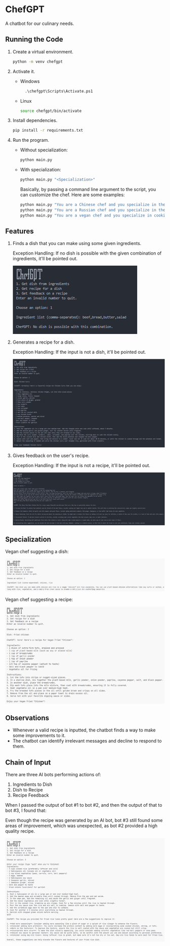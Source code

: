 # ChefGPT

A chatbot for our culinary needs.

## Running the Code

1. Create a virtual environment.

    ```sh
    python -m venv chefgpt
    ```

2. Activate it.

   - Windows

     ```ps
       .\chefgpt\Scripts\Activate.ps1
     ```

   - Linux

     ```sh
     source chefgpt/bin/activate
     ```

3. Install dependencies.

   ```sh
   pip install -r requirements.txt
   ```

4. Run the program.

    - Without specialization:

      ```sh
      python main.py
      ```

    - With specialization:

      ```sh
      python main.py "<Specialization>"
      ```

      Basically, by passing a command line argument to the script, you can customize the chef. Here are some examples:

      ```sh
      python main.py "You are a Chinese chef and you specialize in the Chinese cuisine."
      python main.py "You are a Russian chef and you specialize in the Russian cuisine."
      python main.py "You are a vegan chef and you specialize in cooking vegan dishes."
      ```

## Features

1. Finds a dish that you can make using some given ingredients.

   Exception Handling: If no dish is possible with the given combination of ingredients, it'll be pointed out.

    ![image](assets/ingredients-to-dish.png)

2. Generates a recipe for a dish.

   Exception Handling: If the input is not a dish, it'll be pointed out.

    ![image](assets/dish-to-recipe.png)

3. Gives feedback on the user's recipe.

   Exception Handling: If the input is not a recipe, it'll be pointed out.

    ![image](assets/recipe-feedback.png)

## Specialization

Vegan chef suggesting a dish:

![image](assets/vegan-dish.png)

Vegan chef suggesting a recipe:

![image](assets/vegan-recipe.png)

## Observations

- Whenever a valid recipe is inputted, the chatbot finds a way to make some improvements to it.
- The chatbot can identify irrelevant messages and decline to respond to them.

## Chain of Input

There are three AI bots performing actions of:

1. Ingredients to Dish
2. Dish to Recipe
3. Recipe Feedback

When I passed the output of bot #1 to bot #2, and then the output of that to bot #3, I found that:

Even though the recipe was generated by an AI bot, bot #3 still found some areas of improvement, which was unexpected, as bot #2 provided a high quality recipe.

![image](assets/recipe-feedback-chain-of-input.png)
